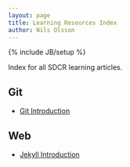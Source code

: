 ```yaml
---
layout: page
title: Learning Resources Index
author: Nils Olsson
---
```

{% include JB/setup %}

Index for all SDCR learning articles.

## Git

- [Git Introduction](git/git-intro.html)

## Web

- [Jekyll Introduction](web/jekyll-intro.html)
